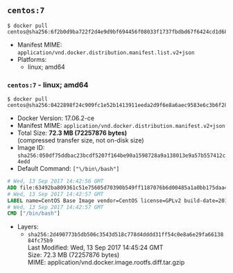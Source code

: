 ## `centos:7`

```console
$ docker pull centos@sha256:6f2b0d9ba722f2d4e9d9bf694456f08033f1737fbdbd67f6424cd1d683326b57
```

-	Manifest MIME: `application/vnd.docker.distribution.manifest.list.v2+json`
-	Platforms:
	-	linux; amd64

### `centos:7` - linux; amd64

```console
$ docker pull centos@sha256:0422898f24c909fc1e52b1413911eeda2d9f6e8a6aec9583e6c3b6f28582747c
```

-	Docker Version: 17.06.2-ce
-	Manifest MIME: `application/vnd.docker.distribution.manifest.v2+json`
-	Total Size: **72.3 MB (72257876 bytes)**  
	(compressed transfer size, not on-disk size)
-	Image ID: `sha256:050df75ddbac23bcdf5207f164be90a1598728a9a138013e9a57b557412c4edd`
-	Default Command: `["\/bin\/bash"]`

```dockerfile
# Wed, 13 Sep 2017 14:42:56 GMT
ADD file:63492ba809361c51e75605d70390b549ff1187076b6d00485a1a0bb175daa40e in / 
# Wed, 13 Sep 2017 14:42:57 GMT
LABEL name=CentOS Base Image vendor=CentOS license=GPLv2 build-date=20170801
# Wed, 13 Sep 2017 14:42:57 GMT
CMD ["/bin/bash"]
```

-	Layers:
	-	`sha256:2d490773b5db506c3543d518c778d4dddd31ff54c0e8a6e29fa6613884fc75b9`  
		Last Modified: Wed, 13 Sep 2017 14:45:24 GMT  
		Size: 72.3 MB (72257876 bytes)  
		MIME: application/vnd.docker.image.rootfs.diff.tar.gzip

